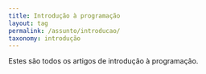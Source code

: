 ```yaml
---
title: Introdução à programação
layout: tag
permalink: /assunto/introducao/
taxonomy: introdução
---
```


Estes são todos os artigos de introdução à programação.
